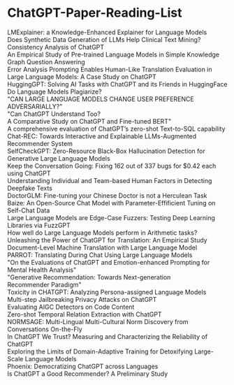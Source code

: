 # ChatGPT-Paper-Reading-List

LMExplainer: a Knowledge-Enhanced Explainer for Language Models  
Does Synthetic Data Generation of LLMs Help Clinical Text Mining?   
Consistency Analysis of ChatGPT  
An Empirical Study of Pre-trained Language Models in Simple Knowledge Graph Question Answering  
Error Analysis Prompting Enables Human-Like Translation Evaluation in Large Language Models: A Case Study on ChatGPT  
HuggingGPT: Solving AI Tasks with ChatGPT and its Friends in HuggingFace  
Do Language Models Plagiarize?  
"CAN LARGE LANGUAGE MODELS CHANGE USER PREFERENCE  
ADVERSARIALLY?"   
"Can ChatGPT Understand Too?  
A Comparative Study on ChatGPT and Fine-tuned BERT"  
A comprehensive evaluation of ChatGPT’s zero-shot Text-to-SQL capability  
Chat-REC: Towards Interactive and Explainable LLMs-Augmented Recommender System  
SelfCheckGPT: Zero-Resource Black-Box Hallucination Detection for Generative Large Language Models  
Keep the Conversation Going: Fixing 162 out of 337 bugs for $0.42 each using ChatGPT  
Understanding Individual and Team-based Human Factors in Detecting Deepfake Texts  
DoctorGLM: Fine-tuning your Chinese Doctor is not a Herculean Task  
Baize: An Open-Source Chat Model with Parameter-Effificient Tuning on Self-Chat Data  
Large Language Models are Edge-Case Fuzzers: Testing Deep Learning Libraries via FuzzGPT  
How well do Large Language Models perform in Arithmetic tasks?  
Unleashing the Power of ChatGPT for Translation: An Empirical Study  
Document-Level Machine Translation with Large Language Model  
PARROT: Translating During Chat Using Large Language Models  
"On the Evaluations of ChatGPT and Emotion-enhanced Prompting for Mental Health Analysis"  
"Generative Recommendation: Towards Next-generation  
Recommender Paradigm"  
Toxicity in CHATGPT: Analyzing Persona-assigned Language Models  
Multi-step Jailbreaking Privacy Attacks on ChatGPT  
Evaluating AIGC Detectors on Code Content  
Zero-shot Temporal Relation Extraction with ChatGPT  
NORMSAGE: Multi-Lingual Multi-Cultural Norm Discovery from Conversations On-the-Fly  
In ChatGPT We Trust? Measuring and Characterizing the Reliability of ChatGPT  
Exploring the Limits of Domain-Adaptive Training for Detoxifying Large-Scale Language Models  
Phoenix: Democratizing ChatGPT across Languages  
Is ChatGPT a Good Recommender? A Preliminary Study  
